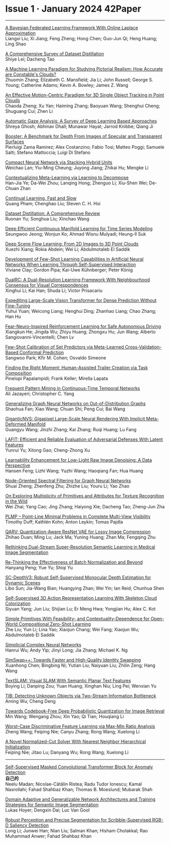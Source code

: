 # Issue 1 · January 2024 42Paper

----

[A Bayesian Federated Learning Framework With Online Laplace Approximation](https://ieeexplore.ieee.org/document/10274722/)  
Liangxi Liu; Xi Jiang; Feng Zheng; Hong Chen; Guo-Jun Qi; Heng Huang; Ling Shao  

[A Comprehensive Survey of Dataset Distillation](https://ieeexplore.ieee.org/document/10273632/)  
Shiye Lei; Dacheng Tao  

[A Machine Learning Paradigm for Studying Pictorial Realism: How Accurate are Constable's Clouds?](https://ieeexplore.ieee.org/document/10286060/)  
Zhuomin Zhang; Elizabeth C. Mansfield; Jia Li; John Russell; George S. Young; Catherine Adams; Kevin A.  Bowley; James Z. Wang  

[An Effective Motion-Centric Paradigm for 3D Single Object Tracking in Point Clouds](https://ieeexplore.ieee.org/document/10285389/)  
Chaoda Zheng; Xu Yan; Haiming Zhang; Baoyuan Wang; Shenghui Cheng; Shuguang Cui; Zhen Li  

[Automatic Gaze Analysis: A Survey of Deep Learning Based Approaches](https://ieeexplore.ieee.org/document/10319064/)  
Shreya Ghosh; Abhinav Dhall; Munawar Hayat; Jarrod Knibbe; Qiang Ji  

[Booster: A Benchmark for Depth From Images of Specular and Transparent Surfaces](https://ieeexplore.ieee.org/document/10278453/)  
Pierluigi Zama Ramirez; Alex Costanzino; Fabio Tosi; Matteo Poggi; Samuele Salti; Stefano Mattoccia; Luigi Di Stefano  

[Compact Neural Network via Stacking Hybrid Units](https://ieeexplore.ieee.org/document/10275036/)  
Weichao Lan; Yiu-Ming Cheung; Juyong Jiang; Zhikai Hu; Mengke Li  

[Contextualizing Meta-Learning via Learning to Decompose](https://ieeexplore.ieee.org/document/10256146/)  
Han-Jia Ye; Da-Wei Zhou; Lanqing Hong; Zhenguo Li; Xiu-Shen Wei; De-Chuan Zhan  

[Continual Learning, Fast and Slow](https://ieeexplore.ieee.org/document/10285461/)  
Quang Pham; Chenghao Liu; Steven C. H. Hoi  

[Dataset Distillation: A Comprehensive Review](https://ieeexplore.ieee.org/document/10275116/)  
Ruonan Yu; Songhua Liu; Xinchao Wang  

[Deep Efficient Continuous Manifold Learning for Time Series Modeling](https://ieeexplore.ieee.org/document/10266751/)  
Seungwoo Jeong; Wonjun Ko; Ahmad Wisnu Mulyadi; Heung-Il Suk  

[Deep Scene Flow Learning: From 2D Images to 3D Point Clouds](https://ieeexplore.ieee.org/document/10264132/)  
Xuezhi Xiang; Rokia Abdein; Wei Li; Abdulmotaleb El Saddik  

[Development of Few-Shot Learning Capabilities in Artificial Neural Networks When Learning Through Self-Supervised Interaction](https://ieeexplore.ieee.org/document/10274870/)  
Viviane Clay; Gordon Pipa; Kai-Uwe Kühnberger; Peter König  



[DualRC: A Dual-Resolution Learning Framework With Neighbourhood Consensus for Visual Correspondences](https://ieeexplore.ieee.org/document/10255317/)  
Xinghui Li; Kai Han; Shuda Li; Victor Prisacariu  

[Expediting Large-Scale Vision Transformer for Dense Prediction Without Fine-Tuning](https://ieeexplore.ieee.org/document/10296029/)  
Yuhui Yuan; Weicong Liang; Henghui Ding; Zhanhao Liang; Chao Zhang; Han Hu  

[Fear-Neuro-Inspired Reinforcement Learning for Safe Autonomous Driving](https://ieeexplore.ieee.org/document/10273631/)  
Xiangkun He; Jingda Wu; Zhiyu Huang; Zhongxu Hu; Jun Wang; Alberto Sangiovanni-Vincentelli; Chen Lv  

[Few-Shot Calibration of Set Predictors via Meta-Learned Cross-Validation-Based Conformal Prediction](https://ieeexplore.ieee.org/document/10293257/)  
Sangwoo Park; Kfir M. Cohen; Osvaldo Simeone  

[Finding the Right Moment: Human-Assisted Trailer Creation via Task Composition](https://ieeexplore.ieee.org/document/10286994/)  
Pinelopi Papalampidi; Frank Keller; Mirella Lapata  

[Frequent Pattern Mining in Continuous-Time Temporal Networks](https://ieeexplore.ieee.org/document/10286094/)  
Ali Jazayeri; Christopher C. Yang  

[Generalizing Graph Neural Networks on Out-of-Distribution Graphs](https://ieeexplore.ieee.org/document/10268633/)  
Shaohua Fan; Xiao Wang; Chuan Shi; Peng Cui; Bai Wang  

[GiganticNVS: Gigapixel Large-Scale Neural Rendering With Implicit Meta-Deformed Manifold](https://ieeexplore.ieee.org/document/10274871/)  
Guangyu Wang;  Jinzhi Zhang;  Kai Zhang;  Ruqi Huang;  Lu Fang  

[LAFIT: Efficient and Reliable Evaluation of Adversarial Defenses With Latent Features](https://ieeexplore.ieee.org/document/10285432/)  
Yunrui Yu;  Xitong Gao;  Cheng-Zhong Xu  

[Learnability Enhancement for Low-Light Raw Image Denoising: A Data Perspective](https://ieeexplore.ieee.org/document/10207751/)  
Hansen Feng; Lizhi Wang; Yuzhi Wang; Haoqiang Fan; Hua Huang  

[Node-Oriented Spectral Filtering for Graph Neural Networks](https://ieeexplore.ieee.org/document/10286416/)  
Shuai Zheng; Zhenfeng Zhu; Zhizhe Liu; Youru Li; Yao Zhao  

[On Exploring Multiplicity of Primitives and Attributes for Texture Recognition in the Wild](https://ieeexplore.ieee.org/document/10286884/)  
Wei Zhai; Yang Cao; Jing Zhang; Haiyong Xie; Dacheng Tao; Zheng-Jun Zha  

[PLMP – Point-Line Minimal Problems in Complete Multi-View Visibility](https://ieeexplore.ieee.org/document/10286103/)  
Timothy Duff; Kathlén Kohn; Anton Leykin; Tomas Pajdla  

[QARV: Quantization-Aware ResNet VAE for Lossy Image Compression](https://ieeexplore.ieee.org/document/10274142/)  
Zhihao Duan; Ming Lu; Jack Ma; Yuning Huang; Zhan Ma; Fengqing Zhu  

[Rethinking Dual-Stream Super-Resolution Semantic Learning in Medical Image Segmentation](https://ieeexplore.ieee.org/document/10274145/)  

[Re-Thinking the Effectiveness of Batch Normalization and Beyond](https://ieeexplore.ieee.org/document/10262355/)  
Hanyang Peng; Yue Yu; Shiqi Yu  



[SC-DepthV3: Robust Self-Supervised Monocular Depth Estimation for Dynamic Scenes](https://ieeexplore.ieee.org/document/10273446/)  
Libo Sun; Jia-Wang Bian; Huangying Zhan; Wei Yin; Ian Reid; Chunhua Shen  

[Self-Supervised 3D Action Representation Learning With Skeleton Cloud Colorization](https://ieeexplore.ieee.org/document/10288273/)  
Siyuan Yang; Jun Liu; Shijian Lu; Er Meng Hwa; Yongjian Hu; Alex C. Kot  

[Simple Primitives With Feasibility- and Contextuality-Dependence for Open-World Compositional Zero-Shot Learning](https://ieeexplore.ieee.org/document/10274865/)  
Zhe Liu; Yun Li; Lina Yao; Xiaojun Chang; Wei Fang; Xiaojun Wu; Abdulmotaleb El Saddik  

[Simplicial Complex Neural Networks](https://ieeexplore.ieee.org/document/10285604/)  
Hanrui Wu; Andy Yip; Jinyi Long; Jia Zhang; Michael K. Ng  

[SimSwap++: Towards Faster and High-Quality Identity Swapping](https://ieeexplore.ieee.org/document/10225678/)  
Xuanhong Chen; Bingbing Ni; Yutian Liu; Naiyuan Liu; Zhilin Zeng; Hang Wang  

[TextSLAM: Visual SLAM With Semantic Planar Text Features](https://ieeexplore.ieee.org/document/10285400/)  
Boying Li; Danping Zou; Yuan Huang; Xinghan Niu; Ling Pei; Wenxian Yu  

[TIB: Detecting Unknown Objects via Two-Stream Information Bottleneck](https://ieeexplore.ieee.org/document/10275124/)  
Aming Wu; Cheng Deng

[Towards Codebook-Free Deep Probabilistic Quantization for Image Retrieval](https://ieeexplore.ieee.org/document/10285365/)  
Min Wang; Wengang Zhou; Xin Yao; Qi Tian; Houqiang Li  

[Worst-Case Discriminative Feature Learning via Max-Min Ratio Analysis](https://ieeexplore.ieee.org/document/10275043/)  
Zheng Wang; Feiping Nie; Canyu Zhang; Rong Wang; Xuelong Li  

[A Novel Normalized-Cut Solver With Nearest Neighbor Hierarchical Initialization](https://ieeexplore.ieee.org/document/10132543/)  
Feiping Nie; Jitao Lu; Danyang Wu; Rong Wang; Xuelong Li  

-----
[Self-Supervised Masked Convolutional Transformer Block for Anomaly Detection](https://ieeexplore.ieee.org/document/10273635/)  
**自己的**  
Neelu Madan; Nicolae-Cătălin Ristea; Radu Tudor Ionescu; Kamal Nasrollahi; Fahad Shahbaz Khan; Thomas B.  Moeslund; Mubarak Shah


[Domain Adaptive and Generalizable Network Architectures and Training Strategies for Semantic Image Segmentation](https://ieeexplore.ieee.org/document/10266755/)  
Lukas Hoyer; Dengxin Dai; Luc Van Gool  

[Robust Perception and Precise Segmentation for Scribble-Supervised RGB-D Saliency Detection](https://ieeexplore.ieee.org/document/10288361/)  
Long Li; Junwei Han; Nian Liu; Salman Khan; Hisham Cholakkal; Rao Muhammad Anwer; Fahad Shahbaz Khan  
